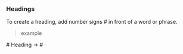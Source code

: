 ### Headings
To create a heading, add number signs \# in front of a word or phrase.
>example

\#  Heading -> #